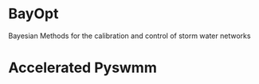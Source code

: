 # BayOpt
Bayesian Methods for the  calibration and control of storm water networks

# Accelerated Pyswmm

